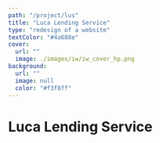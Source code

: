 ```yaml
---
path: "/project/lus"
title: "Luca Lending Service"
type: "redesign of a website"
textColor: "#4a688e"
cover:
  url: ""
  image: ./images/iw/iw_cover_hp.png
background:
  url: ""
  image: null
  color: "#f3f8ff"
---
```


# Luca Lending Service

